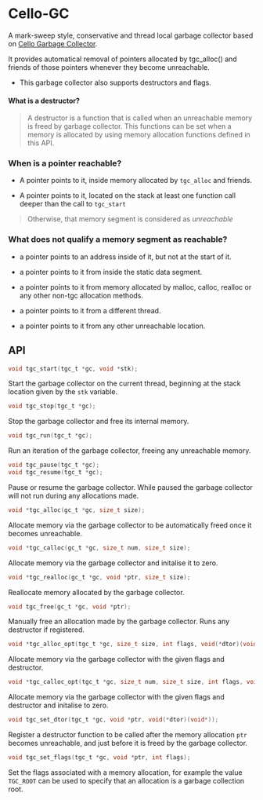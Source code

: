 # Cello-GC

A mark-sweep style, conservative and thread local garbage collector based on [Cello Garbage Collector](http://libcello.org/learn/garbage-collection).

It provides automatical removal of pointers allocated by tgc_alloc() and friends of those pointers whenever they become unreachable.

* This garbage collector also supports destructors and flags.

<h4> What is a destructor? </h4>

> A destructor is a function that is called when an unreachable memory is freed by garbage collector. This functions can be set when a memory is allocated by using memory allocation functions defined in this API.

<h3> When is a pointer reachable? </h3>

* A pointer points to it, inside memory allocated by <code>tgc_alloc</code> and friends.

* A pointer points to it, located on the stack at least one function call deeper than the call to <code>tgc_start</code>

> Otherwise, that memory segment is considered as <i>unreachable</i>

<h3> What does not qualify a memory segment as reachable? </h3>

* a pointer points to an address inside of it, but not at the start of it.

* a pointer points to it from inside the static data segment.

* a pointer points to it from memory allocated by malloc, calloc, realloc or any other non-tgc allocation methods.

* a pointer points to it from a different thread.

* a pointer points to it from any other unreachable location.


## API

```c
void tgc_start(tgc_t *gc, void *stk);
```

Start the garbage collector on the current thread, beginning at the stack 
location given by the `stk` variable.

```c
void tgc_stop(tgc_t *gc);
```

Stop the garbage collector and free its internal memory.

```c
void tgc_run(tgc_t *gc);
```

Run an iteration of the garbage collector, freeing any unreachable memory.

```c
void tgc_pause(tgc_t *gc);
void tgc_resume(tgc_t *gc);
```

Pause or resume the garbage collector. While paused the garbage collector will
not run during any allocations made.

```c
void *tgc_alloc(gc_t *gc, size_t size);
```

Allocate memory via the garbage collector to be automatically freed once it
becomes unreachable.

```c
void *tgc_calloc(gc_t *gc, size_t num, size_t size);
```

Allocate memory via the garbage collector and initalise it to zero.

```c
void *tgc_realloc(gc_t *gc, void *ptr, size_t size);
```

Reallocate memory allocated by the garbage collector.

```c
void tgc_free(gc_t *gc, void *ptr);
```

Manually free an allocation made by the garbage collector. Runs any destructor if registered.

```c
void *tgc_alloc_opt(tgc_t *gc, size_t size, int flags, void(*dtor)(void*));
```

Allocate memory via the garbage collector with the given flags and destructor.

```c
void *tgc_calloc_opt(tgc_t *gc, size_t num, size_t size, int flags, void(*dtor)(void*));
```

Allocate memory via the garbage collector with the given flags and destructor and initalise to zero.

```c
void tgc_set_dtor(tgc_t *gc, void *ptr, void(*dtor)(void*));
```

Register a destructor function to be called after the memory allocation `ptr` becomes unreachable, and just before it is freed by the garbage collector.

```c
void tgc_set_flags(tgc_t *gc, void *ptr, int flags);
```

Set the flags associated with a memory allocation, for example the value `TGC_ROOT` can be used to specify that an allocation is a garbage collection root.
